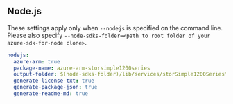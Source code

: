 ## Node.js

These settings apply only when `--nodejs` is specified on the command line.
Please also specify `--node-sdks-folder=<path to root folder of your azure-sdk-for-node clone>`.

``` yaml $(nodejs)
nodejs:
  azure-arm: true
  package-name: azure-arm-storsimple1200series
  output-folder: $(node-sdks-folder)/lib/services/storSimple1200SeriesManagement
  generate-license-txt: true
  generate-package-json: true
  generate-readme-md: true
```
